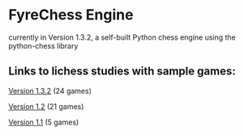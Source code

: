 # FyreChess Engine

currently in Version 1.3.2, a self-built Python chess engine using the python-chess library

## Links to lichess studies with sample games:
[Version 1.3.2](https://lichess.org/study/oq0oMleW) (24 games)

[Version 1.2](https://lichess.org/study/Ddh0FB73) (21 games)

[Version 1.1](https://lichess.org/study/mPNmMcbK) (5 games)
